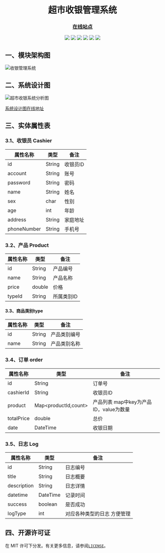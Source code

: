 
<html>
    <center>
    <h1 id="title">超市收银管理系统</h1>
    <h3><a href="https://shaoxiongdu.github.io/SupermarketCashRegisterSystem/#/" target="_blank">在线站点</a></h3>
    <img src="https://img.shields.io/badge/超市收银-管理系统-blue"/>
    <img src="https://img.shields.io/badge/收银-模块-blue"/>
    <img src="https://img.shields.io/badge/商品管理-模块-yellow"/>
    <img src="https://img.shields.io/badge/商品类型管理-模块-purple"/>
    <img src="https://img.shields.io/badge/收银员管理-模块-green"/>
    <img src="https://img.shields.io/badge/日志管理-模块-orange"/>
</center>
</html>

## 一、模块架构图

![收银管理系统](https://gitee.com/ShaoxiongDu/imageBed/raw/master/%E6%94%B6%E9%93%B6%E7%AE%A1%E7%90%86%E7%B3%BB%E7%BB%9F.png)

## 二、系统设计图

![超市收银系统分析图](https://gitee.com/ShaoxiongDu/imageBed/raw/master/%E8%B6%85%E5%B8%82%E6%94%B6%E9%93%B6%E7%B3%BB%E7%BB%9F%E5%88%86%E6%9E%90%E5%9B%BE.png)

[系统设计图在线地址](http://assets.processon.com/chart_image/613ff3df7d9c081bd8011e4b.png)

## 三、实体属性表

### 3.1、收银员 Cashier

| 属性名称    | 类型   | 备注     |
| ----------- | ------ | -------- |
| id          | String | 收银员ID |
| account     | String | 账号     |
| password    | String | 密码     |
| name        | String | 姓名     |
| sex         | char   | 性别     |
| age         | int    | 年龄     |
| address     | String | 家庭地址 |
| phoneNumber | String | 手机号   |

### 3.2、产品 Product

| 属性名称 | 类型   | 备注       |
| -------- | ------ | ---------- |
| id       | String | 产品编号   |
| name     | String | 产品名称   |
| price    | double | 价格       |
| typeId   | String | 所属类别ID |

#### 3.3、商品类别type

| 属性名称 | 类型   | 备注         |
| -------- | ------ | ------------ |
| id       | String | 产品类别编号 |
| name     | String | 产品类别名称 |

### 3.4、订单 order

| 属性名称   | 类型                 | 备注                                   |
| ---------- | -------------------- | -------------------------------------- |
| id         | String               | 订单号                                 |
| cashierId  | String               | 收银员ID                               |
| product    | Map<productId,count> | 产品列表 map中key为产品ID，value为数量 |
| totalPrice | double               | 总价                                   |
| date       | DateTime             | 收银日期                               |

### 3.5、日志 Log

| 属性名称    | 类型     | 备注                        |
| ----------- | -------- | --------------------------- |
| id          | String   | 日志编号                    |
| title       | String   | 日志概要                    |
| description | String   | 日志详情                    |
| datetime    | DateTime | 记录时间                    |
| success     | boolean  | 是否成功                    |
| logType     | int      | 对应各种类型的日志 方便管理 |

## 四、开源许可证

在 MIT 许可下分发。有关更多信息，请参阅[`LICENSE`](./LICENSE)。
